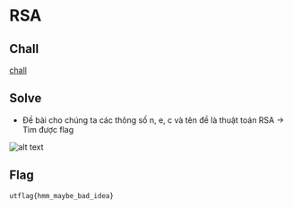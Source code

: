 # RSA
## Chall
[chall]()
## Solve
- Đề bài cho chúng ta các thông số n, e, c và tên đề là thuật toán RSA
-> Tìm được flag

![alt text](https://github.com/PTIT-BunBo/UTCTF2025/blob/main/image/image-23.png)

## Flag
```utflag{hmm_maybe_bad_idea}```